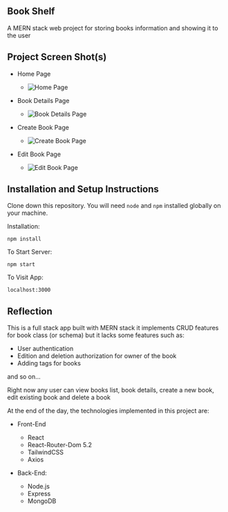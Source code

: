 ## Book Shelf

A MERN stack web project for storing books information and showing it to the user

<!-- ## Live Demo: []() -->

## Project Screen Shot(s)

- Home Page

  - ![ Home Page ](https://res.cloudinary.com/m-a-a/image/upload/v1599396923/Home_Page_tacpfk.png)

- Book Details Page

  - ![ Book Details Page ](https://res.cloudinary.com/m-a-a/image/upload/v1599397200/Book_Details_Page_agpgvr.png)

- Create Book Page

  - ![ Create Book Page ](https://res.cloudinary.com/m-a-a/image/upload/v1599396923/Create_Book_Page_vceuaj.png)

- Edit Book Page

  - ![ Edit Book Page ](https://res.cloudinary.com/m-a-a/image/upload/v1599396923/Edit_Book_Page_vsoywz.png)

## Installation and Setup Instructions

Clone down this repository. You will need `node` and `npm` installed globally on your machine.

Installation:

`npm install`

To Start Server:

`npm start`

To Visit App:

`localhost:3000`

## Reflection

This is a full stack app built with MERN stack it implements CRUD features for book class (or schema) but it lacks some features such as:

- User authentication
- Edition and deletion authorization for owner of the book
- Adding tags for books

and so on...

Right now any user can view books list, book details, create a new book, edit existing book and delete a book

At the end of the day, the technologies implemented in this project are:

- Front-End

  - React
  - React-Router-Dom 5.2
  - TailwindCSS
  - Axios

- Back-End:
  - Node.js
  - Express
  - MongoDB

